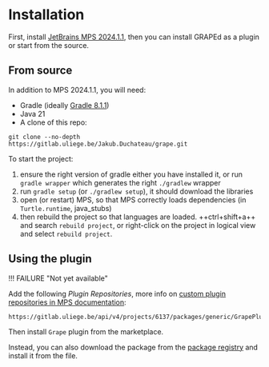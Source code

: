 # Installation

First, install [JetBrains MPS 2024.1.1](https://www.jetbrains.com/mps/download/previous.html#version20241), then you can install GRAPEd as a plugin or start from the source.

## From source

In addition to MPS 2024.1.1, you will need:

- Gradle (ideally [Gradle 8.1.1](https://gradle.org/releases/#8.11.1))
- Java 21
- A clone of this repo: 
```shell
git clone --no-depth https://gitlab.uliege.be/Jakub.Duchateau/grape.git
```

To start the project:

1. ensure the right version of gradle either you have installed it, or run `gradle wrapper` which generates the right `./gradlew` wrapper
2. run `gradle setup` (or `./gradlew setup`), it should download the libraries
3. open (or restart) MPS, so that MPS correctly loads dependencies (in `Turtle.runtime`, java_stubs)
4. then rebuild the project so that languages are loaded. ++ctrl+shift+a++ and search `rebuild project`, or right-click on the project in logical view and select `rebuild project`.

## Using the plugin

!!! FAILURE "Not yet available"

Add the following *Plugin Repositories*, more info on [custom plugin repositories in MPS documentation](https://www.jetbrains.com/help/mps/custom-plugin-repositories.html):
```
https://gitlab.uliege.be/api/v4/projects/6137/packages/generic/GrapePlugin/0.1.0/updatePlugins.zip
```

Then install `Grape` plugin from the marketplace.

Instead, you can also download the package from the [package registry](https://gitlab.uliege.be/Jakub.Duchateau/grape/-/packages) and install it from the file.

